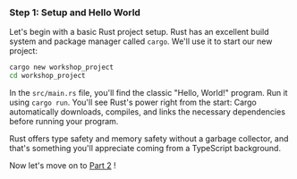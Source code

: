 ### Step 1: Setup and Hello World

Let's begin with a basic Rust project setup. Rust has an excellent build system and package manager called `cargo`. We'll use it to start our new project:

```bash
cargo new workshop_project
cd workshop_project
```

In the `src/main.rs` file, you'll find the classic "Hello, World!" program. Run it using `cargo run`. You'll see Rust's power right from the start: Cargo automatically downloads, compiles, and links the necessary dependencies before running your program.

Rust offers type safety and memory safety without a garbage collector, and that's something you'll appreciate coming from a TypeScript background.

Now let's move on to [Part 2](./part2.md) !